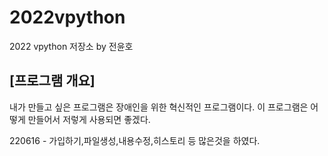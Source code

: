 # 2022vpython
2022 vpython 저장소 by 전윤호
## [프로그램 개요]
내가 만들고 싶은 프로그램은 장애인을 위한 혁신적인 프로그램이다. 이 프로그램은 어떻게 만들어서 저렇게 사용되면 좋겠다. 

220616 - 가입하기,파일생성,내용수정,히스토리 등 많은것을 하였다.
